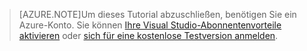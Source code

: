 
> [AZURE.NOTE]Um dieses Tutorial abzuschließen, benötigen Sie ein Azure-Konto. Sie können <a href="/pricing/member-offers/msdn-benefits-details/" target="_blank">Ihre Visual Studio-Abonnentenvorteile aktivieren</a> oder <a href="/pricing/free-trial/" target="_blank">sich für eine kostenlose Testversion anmelden</a>.

<!---HONumber=AcomDC_1203_2015-->